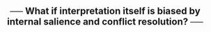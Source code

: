 <div align="center">

## ****── What if interpretation itself is biased by internal salience and conflict resolution? ──****

</div>
